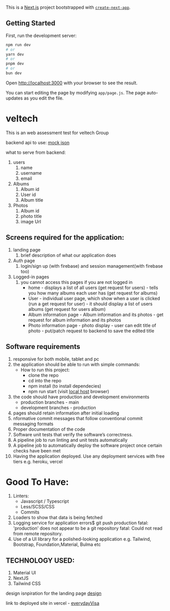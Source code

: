 This is a [Next.js](https://nextjs.org/) project bootstrapped with [`create-next-app`](https://github.com/vercel/next.js/tree/canary/packages/create-next-app).

## Getting Started

First, run the development server:

```bash
npm run dev
# or
yarn dev
# or
pnpm dev
# or
bun dev
```

Open [http://localhost:3000](http://localhost:3000) with your browser to see the result.

You can start editing the page by modifying `app/page.js`. The page auto-updates as you edit the file.

# veltech

This is an web assessment test for veltech Group

backend api to use: [mock json](https://jsonplaceholder.typicode.com/)

what to serve from backend:

1. users
   1. name
   2. username
   3. email
2. Albums
   1. Album id
   2. User id
   3. Album title
3. Photos
   1. Album id
   2. photo title
   3. image Url

## Screens required for the application:

1. landing page
   1. brief description of what our application does
2. Auth page
   1. login/sign up (with firebase) and session management(with firebase too)
3. Logged-in pages
   1. you cannot access this pages if you are not logged in
      - home - displays a list of all users (get request for users) - tells you how many albums each user has (get request for albums)
      - User - individual user page, which show when a user is clicked (run a get request for user) - it should display a list of users albums (get request for users album)
      - Album information page - Album information and its photos - get request for album information and its photos
      - Photo information page - photo display - user can edit title of photo - put/patch request to backend to save the edited title

## Software requirements

1. responsive for both mobile, tablet and pc
2. the application should be able to run with simple commands:
   - How to run this project:
     - clone the repo
     - cd into the repo
     - npm install (to install dependecies)
     - npm run start (visit [local host](http://localhost:3000/) browser)
3. the code should have production and development environments
   - production branches - main
   - development branches - production
4. pages should retain information after initial loading
5. nformative commit messages that follow conventional commit messaging formats
6. Proper documentation of the code
7. Software unit tests that verify the software’s correctness.
8. A pipeline job to run linting and unit tests automatically
9. A pipeline job to automatically deploy the software project once certain checks have been met
10. Having the application deployed. Use any deployment services with free tiers e.g. heroku, vercel

# Good To Have:

1. Linters:
   - Javascript / Typescript
   - Less/SCSS/CSS
   - Commits
2. Loaders to show that data is being fetched
3. Logging service for application errors$ git push production
   fatal: 'production' does not appear to be a git repository
   fatal: Could not read from remote repository.
4. Use of a UI library for a polished-looking application e.g. Tailwind, Bootstrap, Foundation,Material, Bulma etc

## TECHNOLOGY USED:

1. Material UI
2. NextJS
3. Tailwind CSS

design isnpiration for the landing page [design](https://dribbble.com/shots/23437431-Banking-Website-Landing-Page-Design)

link to deployed site in vercel - [everydayVisa](https://veltech.vercel.app/)
